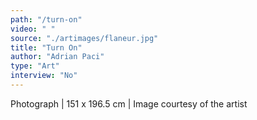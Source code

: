 ```yaml
---
path: "/turn-on"
video: " "
source: "./artimages/flaneur.jpg"
title: "Turn On"
author: "Adrian Paci"
type: "Art"
interview: "No"
---
```


Photograph | 151 x 196.5 cm | Image courtesy of the artist
